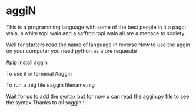 # aggiN
This is a programming language with some of the best people in it a pagdi wala, a white topi wala and a saffron topi wala all are a menace to society.

Well for starters read the name of language in reverse
Now to use the aggin on your computer you need python as a pre requesite

#pip install aggin

To use it in terminal 
#aggin

To run a .nig file
#aggin filename.nig

Wait for us to add the syntax but for now u can read the aggin.py file to see the syntax
Thanks to all saggin!!!
